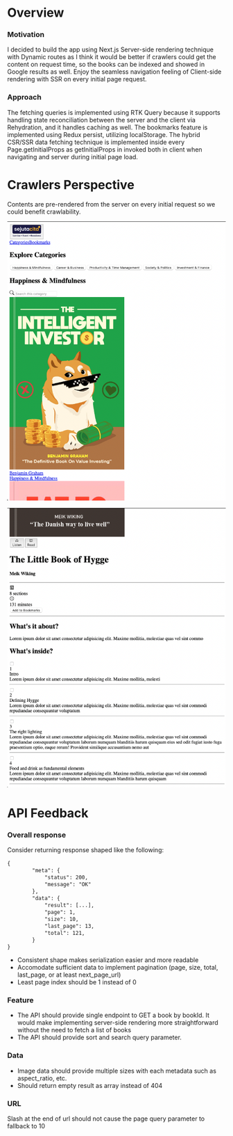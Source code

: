 # Overview

### Motivation

I decided to build the app using Next.js Server-side rendering technique with Dynamic routes as I think it would be better if crawlers could get the content on request time, so the books can be indexed and showed in Google results as well. Enjoy the seamless navigation feeling of Client-side rendering with SSR on every initial page request.

### Approach

The fetching queries is implemented using RTK Query because it supports handling state reconciliation between the server and the client via Rehydration, and it handles caching as well. The bookmarks feature is implemented using Redux persist, utilizing localStorage.
The hybrid CSR/SSR data fetching technique is implemented inside every Page.getInitialProps as getInitialProps in invoked both in client when navigating and server during initial page load.

# Crawlers Perspective

Contents are pre-rendered from the server on every initial request so we could benefit crawlability.

![Alt text](screenshots/category_detail.png?raw=true)

![Alt text](screenshots/book_detail.png?raw=true)

# API Feedback

### Overall response

Consider returning response shaped like the following:

```
{
		"meta": {
			"status": 200,
			"message": "OK"
		},
		"data": {
			"result": [...],
			"page": 1,
			"size": 10,
			"last_page": 13,
			"total": 121,
		}
}
```

- Consistent shape makes serialization easier and more readable
- Accomodate sufficient data to implement pagination (page, size, total, last_page, or at least next_page_url)
- Least page index should be 1 instead of 0

### Feature

- The API should provide single endpoint to GET a book by bookId. It would make implementing server-side rendering more straightforward without the need to fetch a list of books
- The API should provide sort and search query parameter.

### Data

- Image data should provide multiple sizes with each metadata such as aspect_ratio, etc.
- Should return empty result as array instead of 404

### URL

Slash at the end of url should not cause the page query parameter to fallback to 10
